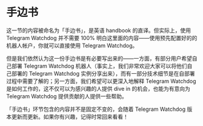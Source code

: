 # 手边书
这一节的内容被命名为「手边书」，是英语 handbook 的直译。但实际上，使用 Telegram Watchdog 并不需要 100% 明白这里面的内容——使用预先配置好的的机器人帐户，你就可以直接使用 Telegram Watchdog。

但是我们依然认为这一份手边书是有必要写出来的——一方面，有部分用户希望自己部署 Telegram Watchdog 机器人（事实上，我们非常欢迎大家可以将他们自己部署的 Telegram Watchdog 实例分享出来），而有一部分技术细节是在自部署过程中需要了解的；另一方面，我们希望可以更深入地解释 Telegram Watchdog 是如何工作的，这不仅可以为感兴趣的人提供 dive in 的机会，也能为有意向为 Telegram Watchdog 提供贡献的人提供一些帮助。

「手边书」环节包含的内容并不是固定不变的，会随着 Telegram Watchdog 版本更新而更新。如果你有兴趣，记得时常回来看看！